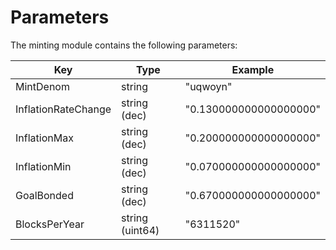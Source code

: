 <!--
order: 4
-->

# Parameters

The minting module contains the following parameters:

| Key                 | Type            | Example                |
| ------------------- | --------------- | ---------------------- |
| MintDenom           | string          | "uqwoyn"               |
| InflationRateChange | string (dec)    | "0.130000000000000000" |
| InflationMax        | string (dec)    | "0.200000000000000000" |
| InflationMin        | string (dec)    | "0.070000000000000000" |
| GoalBonded          | string (dec)    | "0.670000000000000000" |
| BlocksPerYear       | string (uint64) | "6311520"              |
